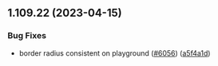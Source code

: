 ## 1.109.22 (2023-04-15)


### Bug Fixes

* border radius consistent on playground ([#6056](https://github.com/EddieHubCommunity/LinkFree/issues/6056)) ([a5f4a1d](https://github.com/EddieHubCommunity/LinkFree/commit/a5f4a1d562027c2d87e096e5a82f63285459d585))



